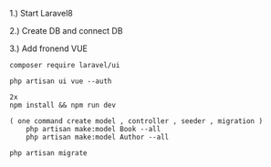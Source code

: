 
1.) Start Laravel8

2.) Create DB and connect DB

3.) Add fronend VUE



    composer require laravel/ui

    php artisan ui vue --auth

    2x
    npm install && npm run dev

    ( one command create model , controller , seeder , migration )
        php artisan make:model Book --all 
        php artisan make:model Author --all

    php artisan migrate 

    
